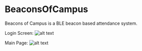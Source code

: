 # BeaconsOfCampus
Beacons of Campus is a BLE beacon based attendance system.

Login Screen: 
![alt text](https://i.imgur.com/Zlvcn2w.png)

Main Page:
![alt text](https://i.imgur.com/9s3KgZZl.png)
